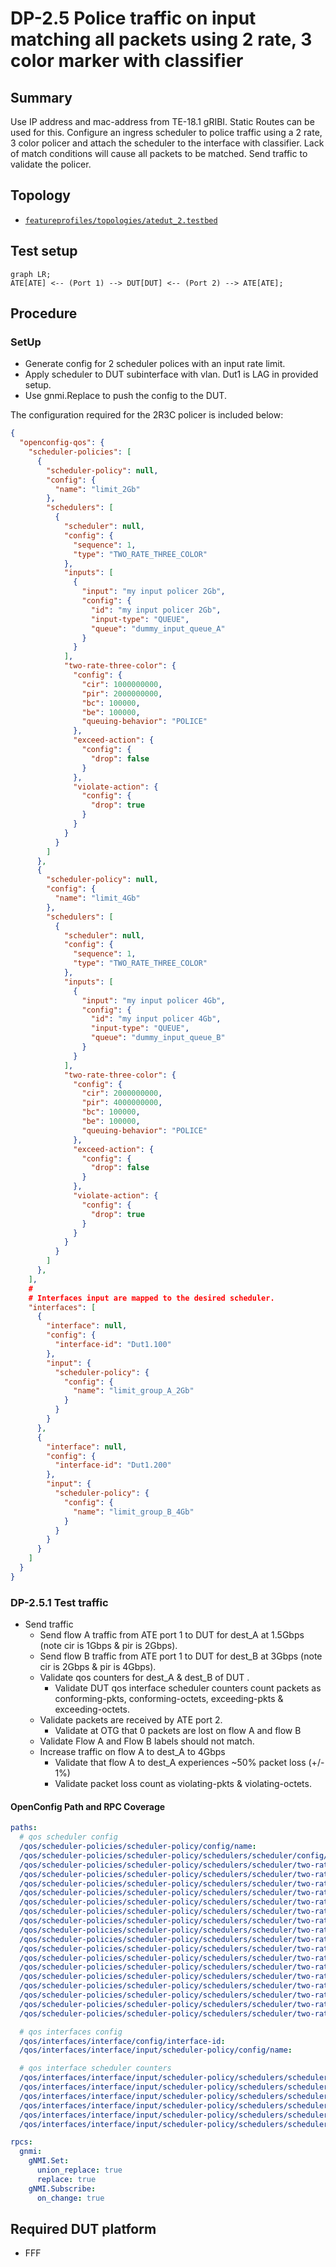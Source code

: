 # DP-2.5 Police traffic on input matching all packets using 2 rate, 3 color marker with classifier

## Summary

Use IP address and mac-address from TE-18.1 gRIBI. Static Routes can be used for this.
Configure an ingress scheduler to police traffic using a 2 rate, 3 color policer and attach the scheduler to the interface with classifier.
Lack of match conditions will cause all packets to be matched. 
Send traffic to validate the policer.

## Topology

* [`featureprofiles/topologies/atedut_2.testbed`](https://github.com/openconfig/featureprofiles/blob/main/topologies/atedut_2.testbed)

## Test setup

```mermaid
graph LR;
ATE[ATE] <-- (Port 1) --> DUT[DUT] <-- (Port 2) --> ATE[ATE];
```

## Procedure

### SetUp

* Generate config for 2 scheduler polices with an input rate limit.
* Apply scheduler to DUT subinterface with vlan. Dut1 is LAG in provided setup.
* Use gnmi.Replace to push the config to the DUT.

The configuration required for the 2R3C policer is included below:

```json
{
  "openconfig-qos": {
    "scheduler-policies": [
      {
        "scheduler-policy": null,
        "config": {
          "name": "limit_2Gb"
        },
        "schedulers": [
          {
            "scheduler": null,
            "config": {
              "sequence": 1,
              "type": "TWO_RATE_THREE_COLOR"
            },
            "inputs": [
              {
                "input": "my input policer 2Gb",
                "config": {
                  "id": "my input policer 2Gb",
                  "input-type": "QUEUE",
                  "queue": "dummy_input_queue_A"
                }
              }
            ],
            "two-rate-three-color": {
              "config": {
                "cir": 1000000000,
                "pir": 2000000000,
                "bc": 100000,
                "be": 100000,
                "queuing-behavior": "POLICE"
              },
              "exceed-action": {
                "config": {
                  "drop": false
                }
              },
              "violate-action": {
                "config": {
                  "drop": true
                }
              }
            }
          }
        ]
      },
      {
        "scheduler-policy": null,
        "config": {
          "name": "limit_4Gb"
        },
        "schedulers": [
          {
            "scheduler": null,
            "config": {
              "sequence": 1,
              "type": "TWO_RATE_THREE_COLOR"
            },
            "inputs": [
              {
                "input": "my input policer 4Gb",
                "config": {
                  "id": "my input policer 4Gb",
                  "input-type": "QUEUE",
                  "queue": "dummy_input_queue_B"
                }
              }
            ],
            "two-rate-three-color": {
              "config": {
                "cir": 2000000000,
                "pir": 4000000000,
                "bc": 100000,
                "be": 100000,
                "queuing-behavior": "POLICE"
              },
              "exceed-action": {
                "config": {
                  "drop": false
                }
              },
              "violate-action": {
                "config": {
                  "drop": true
                }
              }
            }
          }
        ]
      },
    ],
    #
    # Interfaces input are mapped to the desired scheduler.
    "interfaces": [
      {
        "interface": null,
        "config": {
          "interface-id": "Dut1.100"
        },
        "input": {
          "scheduler-policy": {
            "config": {
              "name": "limit_group_A_2Gb"
            }
          }
        }
      },
      {
        "interface": null,
        "config": {
          "interface-id": "Dut1.200"
        },
        "input": {
          "scheduler-policy": {
            "config": {
              "name": "limit_group_B_4Gb"
            }
          }
        }
      }
    ]
  }
}
```

### DP-2.5.1 Test traffic

* Send traffic
  * Send flow A traffic from ATE port 1 to DUT for dest_A at 1.5Gbps (note cir is 1Gbps & pir is 2Gbps).
  * Send flow B traffic from ATE port 1 to DUT for dest_B at 3Gbps (note cir is 2Gbps & pir is 4Gbps).
  * Validate qos counters for dest_A & dest_B of DUT .
    * Validate DUT qos interface scheduler counters count packets as conforming-pkts, conforming-octets, exceeding-pkts & exceeding-octets.
  * Validate packets are received by ATE port 2.
    * Validate at OTG that 0 packets are lost on flow A and flow B
  * Validate Flow A and Flow B labels should not match.
  * Increase traffic on flow A to dest_A to 4Gbps
    * Validate that flow A to dest_A experiences ~50% packet loss (+/- 1%)
    * Validate packet loss count as violating-pkts & violating-octets.


#### OpenConfig Path and RPC Coverage

```yaml
paths:
  # qos scheduler config
  /qos/scheduler-policies/scheduler-policy/config/name:
  /qos/scheduler-policies/scheduler-policy/schedulers/scheduler/config/type:
  /qos/scheduler-policies/scheduler-policy/schedulers/scheduler/two-rate-three-color/config/cir:
  /qos/scheduler-policies/scheduler-policy/schedulers/scheduler/two-rate-three-color/config/cir-pct:
  /qos/scheduler-policies/scheduler-policy/schedulers/scheduler/two-rate-three-color/config/pir:
  /qos/scheduler-policies/scheduler-policy/schedulers/scheduler/two-rate-three-color/config/pir-pct:
  /qos/scheduler-policies/scheduler-policy/schedulers/scheduler/two-rate-three-color/config/bc:
  /qos/scheduler-policies/scheduler-policy/schedulers/scheduler/two-rate-three-color/config/be:
  /qos/scheduler-policies/scheduler-policy/schedulers/scheduler/two-rate-three-color/conform-action/config/set-dscp:
  /qos/scheduler-policies/scheduler-policy/schedulers/scheduler/two-rate-three-color/conform-action/config/set-dot1p:
  /qos/scheduler-policies/scheduler-policy/schedulers/scheduler/two-rate-three-color/conform-action/config/set-mpls-tc:
  /qos/scheduler-policies/scheduler-policy/schedulers/scheduler/two-rate-three-color/exceed-action/config/set-dscp:
  /qos/scheduler-policies/scheduler-policy/schedulers/scheduler/two-rate-three-color/exceed-action/config/set-dot1p:
  /qos/scheduler-policies/scheduler-policy/schedulers/scheduler/two-rate-three-color/exceed-action/config/set-mpls-tc:
  /qos/scheduler-policies/scheduler-policy/schedulers/scheduler/two-rate-three-color/exceed-action/config/drop:
  /qos/scheduler-policies/scheduler-policy/schedulers/scheduler/two-rate-three-color/violate-action/config/set-dscp:
  /qos/scheduler-policies/scheduler-policy/schedulers/scheduler/two-rate-three-color/violate-action/config/set-dot1p:
  /qos/scheduler-policies/scheduler-policy/schedulers/scheduler/two-rate-three-color/violate-action/config/set-mpls-tc:
  /qos/scheduler-policies/scheduler-policy/schedulers/scheduler/two-rate-three-color/violate-action/config/drop:

  # qos interfaces config
  /qos/interfaces/interface/config/interface-id:
  /qos/interfaces/interface/input/scheduler-policy/config/name:

  # qos interface scheduler counters
  /qos/interfaces/interface/input/scheduler-policy/schedulers/scheduler/state/conforming-pkts:
  /qos/interfaces/interface/input/scheduler-policy/schedulers/scheduler/state/conforming-octets:
  /qos/interfaces/interface/input/scheduler-policy/schedulers/scheduler/state/exceeding-pkts:
  /qos/interfaces/interface/input/scheduler-policy/schedulers/scheduler/state/exceeding-octets:
  /qos/interfaces/interface/input/scheduler-policy/schedulers/scheduler/state/violating-pkts:
  /qos/interfaces/interface/input/scheduler-policy/schedulers/scheduler/state/violating-octets:

rpcs:
  gnmi:
    gNMI.Set:
      union_replace: true
      replace: true
    gNMI.Subscribe:
      on_change: true
```

## Required DUT platform

* FFF